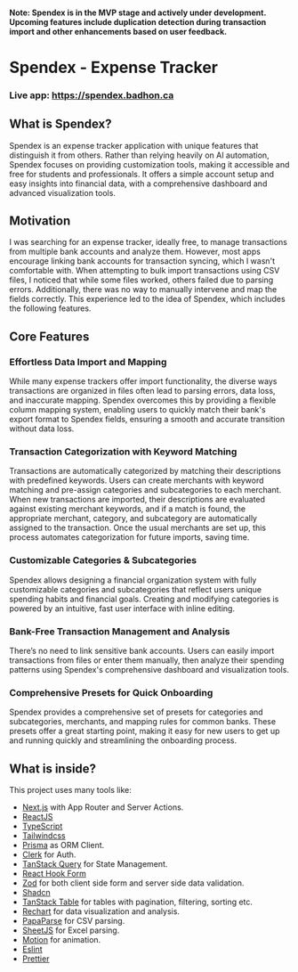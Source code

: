 #### Note: Spendex is in the MVP stage and actively under development. Upcoming features include duplication detection during transaction import and other enhancements based on user feedback.

# Spendex - Expense Tracker

### Live app: https://spendex.badhon.ca

## What is Spendex?

Spendex is an expense tracker application with unique features that distinguish it from others. Rather than relying heavily on AI automation, Spendex focuses on providing customization tools, making it accessible and free for students and professionals. It offers a simple account setup and easy insights into financial data, with a comprehensive dashboard and advanced visualization tools.

## Motivation

I was searching for an expense tracker, ideally free, to manage transactions from multiple bank accounts and analyze them. However, most apps encourage linking bank accounts for transaction syncing, which I wasn't comfortable with. When attempting to bulk import transactions using CSV files, I noticed that while some files worked, others failed due to parsing errors. Additionally, there was no way to manually intervene and map the fields correctly. This experience led to the idea of Spendex, which includes the following features.

## Core Features

### Effortless Data Import and Mapping

While many expense trackers offer import functionality, the diverse ways transactions are organized in files often lead to parsing errors, data loss, and inaccurate mapping. Spendex overcomes this by providing a flexible column mapping system, enabling users to quickly match their bank's export format to Spendex fields, ensuring a smooth and accurate transition without data loss.

### Transaction Categorization with Keyword Matching

Transactions are automatically categorized by matching their descriptions with predefined keywords. Users can create merchants with keyword matching and pre-assign categories and subcategories to each merchant. When new transactions are imported, their descriptions are evaluated against existing merchant keywords, and if a match is found, the appropriate merchant, category, and subcategory are automatically assigned to the transaction. Once the usual merchants are set up, this process automates categorization for future imports, saving time.

### Customizable Categories & Subcategories

Spendex allows designing a financial organization system with fully customizable categories and subcategories that reflect users unique spending habits and financial goals. Creating and modifying categories is powered by an intuitive, fast user interface with inline editing.

### Bank-Free Transaction Management and Analysis

There’s no need to link sensitive bank accounts. Users can easily import transactions from files or enter them manually, then analyze their spending patterns using Spendex's comprehensive dashboard and visualization tools.

### Comprehensive Presets for Quick Onboarding

Spendex provides a comprehensive set of presets for categories and subcategories, merchants, and mapping rules for common banks. These presets offer a great starting point, making it easy for new users to get up and running quickly and streamlining the onboarding process.

## What is inside?

This project uses many tools like:

-   [Next.js](https://nextjs.org/) with App Router and Server Actions.
-   [ReactJS](https://reactjs.org)
-   [TypeScript](https://www.typescriptlang.org)
-   [Tailwindcss](https://tailwindcss.com)
-   [Prisma](https://www.prisma.io/) as ORM Client.
-   [Clerk](https://clerk.com) for Auth.
-   [TanStack Query](https://tanstack.com/query/latest) for State Management.
-   [React Hook Form](https://react-hook-form.com/)
-   [Zod](https://zod.dev/) for both client side form and server side data validation.
-   [Shadcn](https://ui.shadcn.com)
-   [TanStack Table](https://tanstack.com/table/latest) for tables with pagination, filtering, sorting etc.
-   [Rechart](https://recharts.org/en-US) for data visualization and analysis.
-   [PapaParse](https://www.papaparse.com/) for CSV parsing.
-   [SheetJS](https://www.npmjs.com/package/xlsx) for Excel parsing.
-   [Motion](https://motion.dev/) for animation.
-   [Eslint](https://eslint.org)
-   [Prettier](https://prettier.io)
